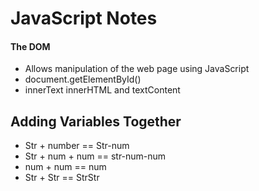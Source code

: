 # **JavaScript Notes**

#### 

#### **The DOM**

* Allows manipulation of the web page using JavaScript
* document.getElementById()
* innerText innerHTML and textContent



## **Adding Variables Together**

* Str + number == Str-num
* Str + num + num == str-num-num
* num + num == num
* Str + Str == StrStr
